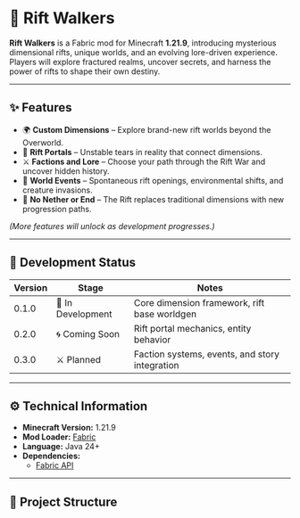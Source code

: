 # 🌌 Rift Walkers

**Rift Walkers** is a Fabric mod for Minecraft **1.21.9**, introducing mysterious dimensional rifts, unique worlds, and an evolving lore-driven experience.  
Players will explore fractured realms, uncover secrets, and harness the power of rifts to shape their own destiny.

---

## ✨ Features

- 🌍 **Custom Dimensions** – Explore brand-new rift worlds beyond the Overworld.  
- 🔮 **Rift Portals** – Unstable tears in reality that connect dimensions.  
- ⚔️ **Factions and Lore** – Choose your path through the Rift War and uncover hidden history.  
- 🧭 **World Events** – Spontaneous rift openings, environmental shifts, and creature invasions.  
- 🚫 **No Nether or End** – The Rift replaces traditional dimensions with new progression paths.

*(More features will unlock as development progresses.)*

---

## 🧱 Development Status

| Version | Stage | Notes |
|----------|--------|-------|
| 0.1.0 | 🔧 In Development | Core dimension framework, rift base worldgen |
| 0.2.0 | 🌀 Coming Soon | Rift portal mechanics, entity behavior |
| 0.3.0 | ⚔️ Planned | Faction systems, events, and story integration |

---

## ⚙️ Technical Information

- **Minecraft Version:** 1.21.9  
- **Mod Loader:** [Fabric](https://fabricmc.net/)  
- **Language:** Java 24+ 
- **Dependencies:**  
  - [Fabric API](https://modrinth.com/mod/fabric-api)

---

## 📁 Project Structure

